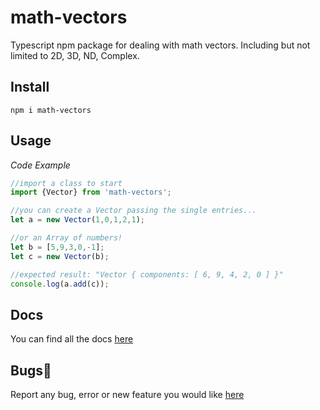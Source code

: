 # math-vectors
Typescript npm package for dealing with math vectors. Including but not limited to 2D, 3D, ND, Complex.

## Install

`npm i math-vectors`

## Usage

_Code Example_
```TypeScript
//import a class to start
import {Vector} from 'math-vectors';

//you can create a Vector passing the single entries...
let a = new Vector(1,0,1,2,1);

//or an Array of numbers!
let b = [5,9,3,0,-1];
let c = new Vector(b);

//expected result: "Vector { components: [ 6, 9, 4, 2, 0 ] }"
console.log(a.add(c));
```

## Docs

You can find all the docs [here](https://safesintesi.github.io/math-vectors/index.html)

## Bugs🐛

Report any bug, error or new feature you would like [here](https://github.com/safesintesi/math-vectors/issues)